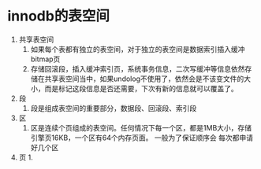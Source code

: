 # innodb的表空间

1. 共享表空间
   1. 如果每个表都有独立的表空间，对于独立的表空间是数据索引插入缓冲bitmap页
   2. 存储回滚段，插入缓冲索引页，系统事务信息，二次写缓冲等信息依然存储在共享表空间当中，如果undolog不使用了，依然会是不该变文件的大小，而是标记这段信息是否还需要，下次有新的信息就可以覆盖了。
2. 段
   1. 段是组成表空间的重要部分，数据段、回滚段、索引段
3. 区
   1. 区是连续个页组成的表空间。任何情况下每一个区，都是1MB大小，存储引擎页16KB，一个区有64个内存页面。 一般为了保证顺序会 每次都申请好几个区
4. 页
    1. 

